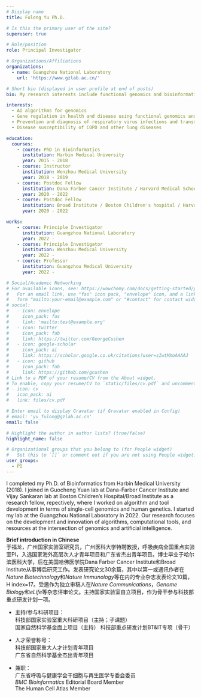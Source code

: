 ```yaml
---
# Display name
title: Fulong Yu Ph.D.

# Is this the primary user of the site?
superuser: true

# Role/position
role: Principal Investigator

# Organizations/Affiliations
organizations:
  - name: Guangzhou National Laboratory 
    url: 'https://www.gzlab.ac.cn/'

# Short bio (displayed in user profile at end of posts)
bio: My research interests include functional genomics and bioinformatics.

interests:
  - AI algorithms for genomics
  - Gene regulation in health and disease using functional genomics and single-cell multiomics
  - Prevention and diagnosis of respiratory virus infections and transmission
  - Disease susceptibility of COPD and other lung diseases

education:
  courses:
    - course: PhD in Bioinformatics
      institution: Harbin Medical University
      year: 2015 - 2018
    - course: Instructor
      institution: Wenzhou Medical University
      year: 2018 - 2019
    - course: Postdoc Fellow
      institution: Dana Farber Cancer Institute / Harvard Medical School
      year: 2020 - 2022
    - course: Postdoc Fellow
      institution: Broad Institute / Boston Children's hospital / Harvard Medical School
      year: 2020 - 2022

works:
    - course: Principle Investigator
      institution: Guangzhou National Laboratory
      year: 2022 -
    - course: Principle Investigator
      institution: Wenzhou Medical University
      year: 2022 -
    - course: Professor 
      institution: Guangzhou Medical University
      year: 2022 -

# Social/Academic Networking
# For available icons, see: https://wowchemy.com/docs/getting-started/page-builder/#icons
#   For an email link, use "fas" icon pack, "envelope" icon, and a link in the
#   form "mailto:your-email@example.com" or "#contact" for contact widget.
# social:
#   - icon: envelope
#     icon_pack: fas
#     link: 'mailto:test@example.org'
#   - icon: twitter
#     icon_pack: fab
#     link: https://twitter.com/GeorgeCushen
#   - icon: google-scholar
#     icon_pack: ai
#     link: https://scholar.google.co.uk/citations?user=sIwtMXoAAAAJ
#   - icon: github
#     icon_pack: fab
#     link: https://github.com/gcushen
# Link to a PDF of your resume/CV from the About widget.
# To enable, copy your resume/CV to `static/files/cv.pdf` and uncomment the lines below.
# - icon: cv
#   icon_pack: ai
#   link: files/cv.pdf

# Enter email to display Gravatar (if Gravatar enabled in Config)
# email: 'yu_fulong@gzlab.ac.cn'
email: false

# Highlight the author in author lists? (true/false)
highlight_name: false

# Organizational groups that you belong to (for People widget)
#   Set this to `[]` or comment out if you are not using People widget.
user_groups:
  - PI
---
```


I completed my Ph.D. of Bioinformatics from Harbin Medical University (2018). I joined in Guocheng Yuan lab at Dana-Farber Cancer Institute and Vijay Sankaran lab at Boston Children’s Hospital/Broad Institute as a research fellow, repectively, where I worked on algorithm and tool development in terms of single-cell genomics and human genetics. I started my lab at the Guangzhou National Laboratory in 2022. Our research focuses on the development and innovation of algorithms, computational tools, and resources at the intersection of genomics and artificial intelligence.

**Brief introduction in Chinese**  
于福龙，广州国家实验室研究员，广州医科大学特聘教授，呼吸疾病全国重点实验室PI，入选国家海外高层次人才青年项目和广东省杰出青年项目。博士毕业于哈尔滨医科大学，后在美国哈佛医学院Dana Farber Cancer Institute和Broad Institute从事博后研究工作。发表研究论文30余篇，其中以第一或通讯作者在*Nature Biotechnology*和*Nature Immunology*等在内的专业杂志发表论文10篇，H index=17。受邀作为独立审稿人在*Nature Communications*，*Genome Biology*和*eLife*等杂志评审论文。主持国家实验室自立项目，作为骨干参与科技部重点研发计划一项。

- 主持/参与科研项目：  
科技部国家实验室重大科研项目（主持；子课题）  
国家自然科学基金面上项目（主持） 
科技部重点研发计划BT&IT专项（骨干）   

- 人才荣誉称号：  
科技部国家重大人才计划青年项目  
广东省自然科学基金杰出青年项目  

- 兼职：  
广东省呼吸与健康学会干细胞与再生医学专委会委员  
*BMC Bioinformatics* Editorial Board Member  
The Human Cell Atlas Member  
